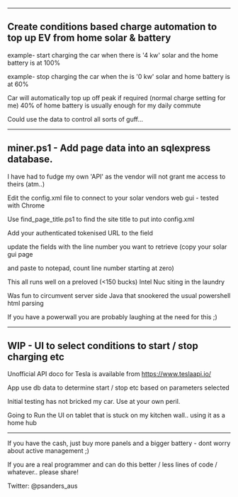 ------------------------------------------------------------------------------------------------------------
Create conditions based charge automation to top up EV from home solar & battery
------------------------------------------------------------------------------------------------------------

example- start charging the car when there is '4 kw' solar and the home battery is at 100%

example- stop charging the car when the is '0 kw' solar and home battery is at 60%

Car will automatically top up off peak if required (normal charge setting for me)
40% of home battery is usually enough for my daily commute

Could use the data to control all sorts of guff...

----------------------------------------------------------------------------------------------------------
miner.ps1 - Add page data into an sqlexpress database.
----------------------------------------------------------------------------------------------------------

I have had to fudge my own 'API' as the vendor will not grant me access to theirs (atm..)

Edit the config.xml file to connect to your solar vendors web gui - tested with Chrome

Use find_page_title.ps1 to find the site title to put into config.xml

Add your authenticated tokenised URL to the <URL> field

update the fields with the line number you want to retrieve (copy your solar gui page 
  
and paste to notepad, count line number starting at zero)
  
This all runs well on a preloved (<150 bucks) Intel Nuc siting in the laundry
                                       
Was fun to circumvent server side Java that snookered the usual powershell html parsing                                        

If you have a powerwall you are probably laughing at the need for this ;)
                                       
----------------------------------------------------------------------------------------------------------
WIP - UI to select conditions to start / stop charging etc
----------------------------------------------------------------------------------------------------------

Unofficial API doco for Tesla is available from https://www.teslaapi.io/

App use db data to determine start / stop etc based on parameters selected

Initial testing has not bricked my car. Use at your own peril. 

Going to Run the UI on tablet that is stuck on my kitchen wall.. using it as a home hub  

----------------------------------------------------------------------------------------------------------

If you have the cash, just buy more panels and a bigger battery - dont worry about active management ;)
                                       
If you are a real programmer and can do this better / less lines of code / whatever.. please share!                                       
                                       
Twitter: @psanders_aus

